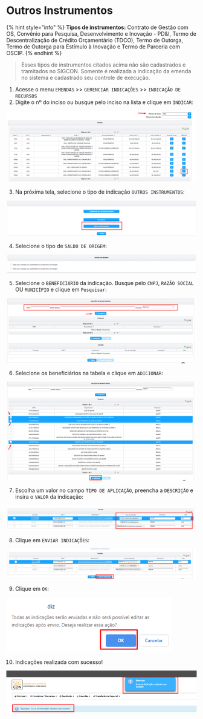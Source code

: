 # Outros Instrumentos

{% hint style="info" %}
**Tipos de instrumentos:** Contrato de Gestão com OS, Convênio para Pesquisa, Desenvolvimento e Inovação - PD&I, Termo de Descentralização de Crédito Orçamentário \(TDCO\), Termo de Outorga, Termo de Outorga para Estímulo à Inovação e Termo de Parceria com OSCIP.
{% endhint %}

> Esses tipos de instrumentos citados acima não são cadastrados e tramitados no SIGCON. Somente é realizada a indicação da emenda no sistema e cadastrado seu controle de execução.



1. Acesse o menu `EMENDAS` &gt;&gt; `GERENCIAR INDICAÇÕES` &gt;&gt; `INDICAÇÃO DE RECURSOS`
2. Digite o nº do inciso ou busque pelo inciso na lista e clique em `INDICAR`: 

![](../../.gitbook/assets/image%20%28352%29.png)

  3. Na próxima tela, selecione o tipo de indicação `OUTROS INSTRUMENTOS`:

![](../../.gitbook/assets/image%20%28355%29.png)

4. Selecione o tipo de `SALDO DE ORIGEM`:

![](../../.gitbook/assets/image%20%28345%29.png)

5. Selecione o `BENEFICIÁRIO` da indicação. Busque pelo `CNPJ`, `RAZÃO SOCIAL` OU `MUNICÍPIO` e clique em `Pesquisar`:

![](../../.gitbook/assets/image%20%28350%29.png)

6. Selecione os beneficiários na tabela e clique em `ADICIONAR`:

![](../../.gitbook/assets/image%20%28347%29.png)

7. Escolha um valor no campo `TIPO DE APLICAÇÃO`, preencha a `DESCRIÇÃO` e insira o `VALOR` da indicação:

![](../../.gitbook/assets/image%20%28351%29.png)

8. Clique em `ENVIAR INDICAÇÕES`:

![](../../.gitbook/assets/image%20%28357%29.png)

9. Clique em `OK`:

![](../../.gitbook/assets/image%20%28354%29.png)

10. Indicações realizada com sucesso!

![](../../.gitbook/assets/image%20%28362%29.png)

